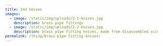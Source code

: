 ```yaml
---
title: 2nd knives
images:
  - image: /static/img/uploads/2-1-knives.jpg
    description: brass pipe fittings
  - image: /static/img/uploads/2-2-knives.jpg
    description: brass pipe fitting knives, made from disassembled scissors
permalink: /thing/brass-pipe-fitting-knives/
---
```

